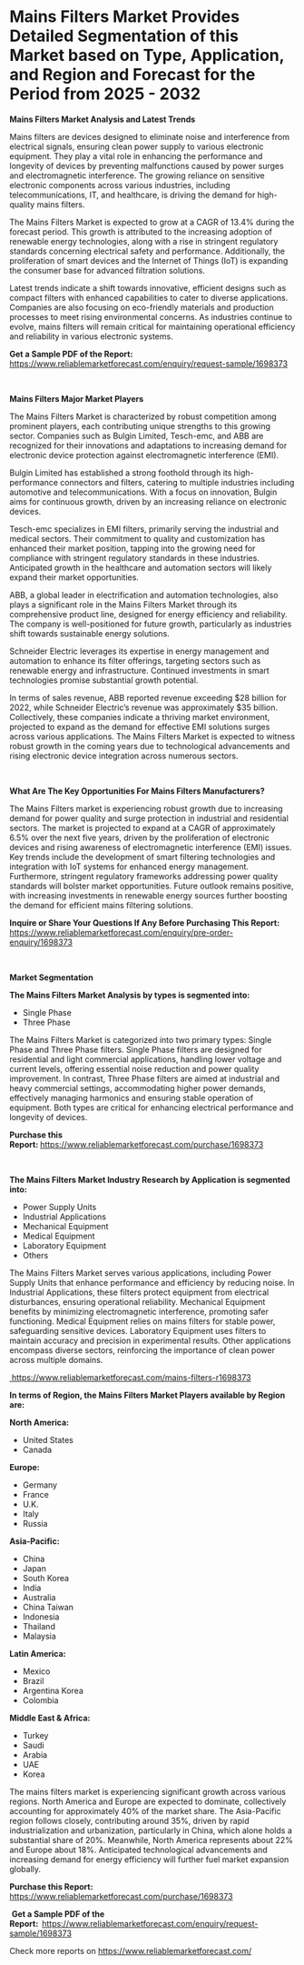 <p><h1>Mains Filters Market Provides Detailed Segmentation of this Market based on Type, Application, and Region and Forecast for the Period from 2025 - 2032</h1></p><p><strong>Mains Filters Market Analysis and Latest Trends</strong></p>
<p><p>Mains filters are devices designed to eliminate noise and interference from electrical signals, ensuring clean power supply to various electronic equipment. They play a vital role in enhancing the performance and longevity of devices by preventing malfunctions caused by power surges and electromagnetic interference. The growing reliance on sensitive electronic components across various industries, including telecommunications, IT, and healthcare, is driving the demand for high-quality mains filters.</p><p>The Mains Filters Market is expected to grow at a CAGR of 13.4% during the forecast period. This growth is attributed to the increasing adoption of renewable energy technologies, along with a rise in stringent regulatory standards concerning electrical safety and performance. Additionally, the proliferation of smart devices and the Internet of Things (IoT) is expanding the consumer base for advanced filtration solutions. </p><p>Latest trends indicate a shift towards innovative, efficient designs such as compact filters with enhanced capabilities to cater to diverse applications. Companies are also focusing on eco-friendly materials and production processes to meet rising environmental concerns. As industries continue to evolve, mains filters will remain critical for maintaining operational efficiency and reliability in various electronic systems.</p></p>
<p><strong>Get a Sample PDF of the Report:&nbsp;</strong> <a href="https://www.reliablemarketforecast.com/enquiry/request-sample/1698373?utm_campaign=1102&utm_medium=2&utm_source=Github&utm_content=ia&utm_term=09012025&utm_id=mains-filters">https://www.reliablemarketforecast.com/enquiry/request-sample/1698373</a></p>
<p>&nbsp;</p>
<p><strong>Mains Filters Major Market Players</strong></p>
<p><p>The Mains Filters Market is characterized by robust competition among prominent players, each contributing unique strengths to this growing sector. Companies such as Bulgin Limited, Tesch-emc, and ABB are recognized for their innovations and adaptations to increasing demand for electronic device protection against electromagnetic interference (EMI).</p><p>Bulgin Limited has established a strong foothold through its high-performance connectors and filters, catering to multiple industries including automotive and telecommunications. With a focus on innovation, Bulgin aims for continuous growth, driven by an increasing reliance on electronic devices.</p><p>Tesch-emc specializes in EMI filters, primarily serving the industrial and medical sectors. Their commitment to quality and customization has enhanced their market position, tapping into the growing need for compliance with stringent regulatory standards in these industries. Anticipated growth in the healthcare and automation sectors will likely expand their market opportunities.</p><p>ABB, a global leader in electrification and automation technologies, also plays a significant role in the Mains Filters Market through its comprehensive product line, designed for energy efficiency and reliability. The company is well-positioned for future growth, particularly as industries shift towards sustainable energy solutions.</p><p>Schneider Electric leverages its expertise in energy management and automation to enhance its filter offerings, targeting sectors such as renewable energy and infrastructure. Continued investments in smart technologies promise substantial growth potential.</p><p>In terms of sales revenue, ABB reported revenue exceeding $28 billion for 2022, while Schneider Electric’s revenue was approximately $35 billion. Collectively, these companies indicate a thriving market environment, projected to expand as the demand for effective EMI solutions surges across various applications. The Mains Filters Market is expected to witness robust growth in the coming years due to technological advancements and rising electronic device integration across numerous sectors.</p></p>
<p>&nbsp;</p>
<p><strong>What Are The Key Opportunities For Mains Filters Manufacturers?</strong></p>
<p><p>The Mains Filters market is experiencing robust growth due to increasing demand for power quality and surge protection in industrial and residential sectors. The market is projected to expand at a CAGR of approximately 6.5% over the next five years, driven by the proliferation of electronic devices and rising awareness of electromagnetic interference (EMI) issues. Key trends include the development of smart filtering technologies and integration with IoT systems for enhanced energy management. Furthermore, stringent regulatory frameworks addressing power quality standards will bolster market opportunities. Future outlook remains positive, with increasing investments in renewable energy sources further boosting the demand for efficient mains filtering solutions.</p></p>
<p><strong>Inquire or Share Your Questions If Any Before Purchasing This Report:</strong> <a href="https://www.reliablemarketforecast.com/enquiry/pre-order-enquiry/1698373?utm_campaign=1102&utm_medium=2&utm_source=Github&utm_content=ia&utm_term=09012025&utm_id=mains-filters">https://www.reliablemarketforecast.com/enquiry/pre-order-enquiry/1698373</a></p>
<p>&nbsp;</p>
<p><strong>Market Segmentation</strong></p>
<p><strong>The Mains Filters Market Analysis by types is segmented into:</strong></p>
<p><ul><li>Single Phase</li><li>Three Phase</li></ul></p>
<p><p>The Mains Filters Market is categorized into two primary types: Single Phase and Three Phase filters. Single Phase filters are designed for residential and light commercial applications, handling lower voltage and current levels, offering essential noise reduction and power quality improvement. In contrast, Three Phase filters are aimed at industrial and heavy commercial settings, accommodating higher power demands, effectively managing harmonics and ensuring stable operation of equipment. Both types are critical for enhancing electrical performance and longevity of devices.</p></p>
<p><strong>Purchase this Report:&nbsp;</strong><a href="https://www.reliablemarketforecast.com/purchase/1698373?utm_campaign=1102&utm_medium=2&utm_source=Github&utm_content=ia&utm_term=09012025&utm_id=mains-filters">https://www.reliablemarketforecast.com/purchase/1698373</a></p>
<p>&nbsp;</p>
<p><strong>The Mains Filters Market Industry Research by Application is segmented into:</strong></p>
<p><ul><li>Power Supply Units</li><li>Industrial Applications</li><li>Mechanical Equipment</li><li>Medical Equipment</li><li>Laboratory Equipment</li><li>Others</li></ul></p>
<p><p>The Mains Filters Market serves various applications, including Power Supply Units that enhance performance and efficiency by reducing noise. In Industrial Applications, these filters protect equipment from electrical disturbances, ensuring operational reliability. Mechanical Equipment benefits by minimizing electromagnetic interference, promoting safer functioning. Medical Equipment relies on mains filters for stable power, safeguarding sensitive devices. Laboratory Equipment uses filters to maintain accuracy and precision in experimental results. Other applications encompass diverse sectors, reinforcing the importance of clean power across multiple domains.</p></p>
<p><a href="https://www.reliablemarketforecast.com/mains-filters-r1698373?utm_campaign=1102&utm_medium=2&utm_source=Github&utm_content=ia&utm_term=09012025&utm_id=mains-filters">&nbsp;https://www.reliablemarketforecast.com/mains-filters-r1698373</a></p>
<p><strong>In terms of Region, the Mains Filters Market Players available by Region are:</strong></p>
<p>
    <p> <strong> North America: </strong>
        <ul>
            <li>United States</li>
            <li>Canada</li>
        </ul>
        </p> 
    <p> <strong> Europe: </strong>
        <ul>
            <li>Germany</li>
            <li>France</li>
            <li>U.K.</li>
            <li>Italy</li>
            <li>Russia</li>
        </ul>
        </p> 
    <p> <strong> Asia-Pacific: </strong>
        <ul>
            <li>China</li>
            <li>Japan</li>
            <li>South Korea</li>
            <li>India</li>
            <li>Australia</li>
            <li>China Taiwan</li>
            <li>Indonesia</li>
            <li>Thailand</li>
            <li>Malaysia</li>
        </ul>
        </p> 
    <p> <strong> Latin America: </strong>
        <ul>
            <li>Mexico</li>
            <li>Brazil</li>
            <li>Argentina Korea</li>
            <li>Colombia</li>
        </ul>
        </p> 
    <p> <strong> Middle East & Africa: </strong>
        <ul>
            <li>Turkey</li>
            <li>Saudi</li>
            <li>Arabia</li>
            <li>UAE</li>
            <li>Korea</li>
        </ul>
    </p>
    </p>
<p><p>The mains filters market is experiencing significant growth across various regions. North America and Europe are expected to dominate, collectively accounting for approximately 40% of the market share. The Asia-Pacific region follows closely, contributing around 35%, driven by rapid industrialization and urbanization, particularly in China, which alone holds a substantial share of 20%. Meanwhile, North America represents about 22% and Europe about 18%. Anticipated technological advancements and increasing demand for energy efficiency will further fuel market expansion globally.</p></p>
<p><strong>Purchase this Report: </strong><a href="https://www.reliablemarketforecast.com/purchase/1698373?utm_campaign=1102&utm_medium=2&utm_source=Github&utm_content=ia&utm_term=09012025&utm_id=mains-filters">https://www.reliablemarketforecast.com/purchase/1698373</a></p>
<p>&nbsp;<strong>Get a Sample PDF of the Report:&nbsp;&nbsp;</strong><a href="https://www.reliablemarketforecast.com/enquiry/request-sample/1698373?utm_campaign=1102&utm_medium=2&utm_source=Github&utm_content=ia&utm_term=09012025&utm_id=mains-filters">https://www.reliablemarketforecast.com/enquiry/request-sample/1698373</a></p>
<p><strong></strong></p>
<p>Check more reports on <a href="https://www.reliablemarketforecast.com/?utm_campaign=1102&utm_medium=2&utm_source=Github&utm_content=ia&utm_term=09012025&utm_id=mains-filters">https://www.reliablemarketforecast.com/</a></p>